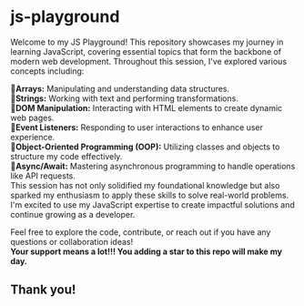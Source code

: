 # js-playground
Welcome to my JS Playground! This repository showcases my journey in learning JavaScript, covering essential topics that form the backbone of modern web development. Throughout this session, I've explored various concepts including:

🔹<b>Arrays:</b> Manipulating and understanding data structures.<br>
🔹<b>Strings:</b> Working with text and performing transformations.<br>
🔹<b>DOM Manipulation:</b> Interacting with HTML elements to create dynamic web pages.<br>
🔹<b>Event Listeners:</b> Responding to user interactions to enhance user experience.<br>
🔹<b>Object-Oriented Programming (OOP):</b> Utilizing classes and objects to structure my code effectively.<br>
🔹<b>Async/Await:</b> Mastering asynchronous programming to handle operations like API requests.<br>
This session has not only solidified my foundational knowledge but also sparked my enthusiasm to apply these skills to solve real-world problems. I'm excited to use my JavaScript expertise to create impactful solutions and continue growing as a developer.

Feel free to explore the code, contribute, or reach out if you have any questions or collaboration ideas!<br>
<b>Your support means a lot!!! You adding a star to this repo will make my day. </b>
<h2>Thank you!</h2>


